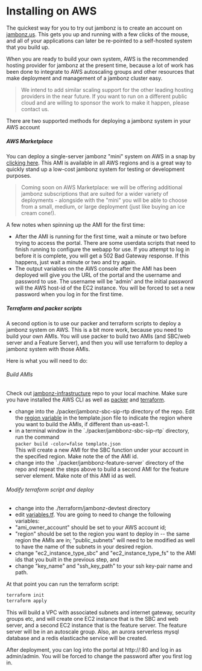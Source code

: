 # Installing on AWS

The quickest way for you to try out jambonz is to create an account on [jambonz.us](https://jambonz.us/register).  This gets you up and running with a few clicks of the mouse, and all of your applications can later be re-pointed to a self-hosted system that you build up.

When you are ready to build your own system, AWS is the recommended hosting provider for jambonz at the present time, because a lot of work has been done to integrate to AWS autoscaling groups and other resources that make deployment and management of a jambonz cluster easy.

> We intend to add similar scaling support for the other leading hosting providers in the near future.  If you want to run on a different public cloud and are willing to sponsor the work to make it happen, please contact us.

There are two supported methods for deploying a jambonz system in your AWS account

##### AWS Marketplace

You can deploy a single-server jambonz "mini" system on AWS in a snap by [clicking here](https://aws.amazon.com/marketplace/pp/prodview-7lmody7uv2sye).  This AMI is available in all AWS regions and is a great way to quickly stand up a low-cost jambonz system for testing or development purposes.

> Coming soon on AWS Marketplace: we will be offering additional jambonz subscriptions that are suited for a wider variety of deployments - alongside with the "mini" you will be able to choose from a small, medium, or large deployment (just like buying an ice cream cone!).

A few notes when spinning up the AMI for the first time:

<ul>
<li>After the AMI is running for the first time, wait a minute or two before trying to access the portal.  There are some userdata scripts that need to finish running to configure the webapp for use.  If you attempt to log in before it is complete, you will get a 502 Bad Gateway response.  If this happens, just wait a minute or two and try again.</li>
<li>The output variables on the AWS console after the AMI has been deployed will give you the URL of the portal and the username and password to use.  The username will be 'admin' and the initial password will the AWS host-id of the EC2 instance.  You will be forced to set a new password when you log in for the first time.</li>
</ul>

##### Terraform and packer scripts

A second option is to use our packer and terraform scripts to deploy a jambonz system on AWS.  This is a bit more work, because you need to build your own AMIs.  You will use packer to build two AMIs (and SBC/web server and a Feature Server), and then you will use terraform to deploy a jambonz system with those AMIs.

Here is what you will need to do:

###### Build AMIs

Check out [jambonz-infrastructure](https://github.com/jambonz/jambonz-infrastructure) repo to your local machine.  Make sure you have installed the AWS CLI as well as [packer](https://www.packer.io/) and [terraform](https://www.terraform.io/).

<ul>
<li>change into the ./packer/jambonz-sbc-sip-rtp directory of the repo.  Edit the <a href="https://github.com/jambonz/jambonz-infrastructure/blob/0692528616a7ddf3b4b113cc0f1362f4e47fcc36/packer/jambonz-sbc-sip-rtp/template.json#L3">region variable</a> in the template.json file to indicate the region where you want to build the AMIs, if different than us-east-1.</li>
<li>in a terminal window in the `./packer/jambbonz-sbc-sip-rtp` directory, run the command <br/><code>packer build -color=false template.json</code></br>This will create a new AMI for the SBC function under your account in the specified region.  Make note the of the AMI id.</li>
<li>change into the `./packer/jambbonz-feature-server` directory of the repo and repeat the steps above to build a second AMI for the feature server element.  Make note of this AMI id as well.</li>
</ul>

###### Modify terraform script and deploy

- change into the ./terraform/jambonz-devtest directory
- edit [variables.tf](https://github.com/jambonz/jambonz-infrastructure/blob/master/terraform/jambonz-devtest/variables.tf).  You are going to need to change the following variables: 
- "ami_owner_account" should be set to your AWS account id; 
- "region" should be set to the region you want to deploy in -- the same region the AMIs are in; "public_subnets" will need to be modified as well to have the name of the subnets in your desired region.
- change "ec2_instance_type_sbc" and "ec2_instance_type_fs" to the AMI ids that you built in the previous step, and 
- change "key_name" and "ssh_key_path" to your ssh key-pair name and path.

At that point you can run the terraform script:

```bash
terraform init
terraform apply
```
This will build a VPC with associated subnets and internet gateway, security groups etc, and will create one EC2 instance that is the SBC and web server, and a second EC2 instance that is the feature server.  The feature server will be in an autoscale group.  Also, an aurora serverless mysql database and a redis elasticache service will be created.

After deployment, you can log into the portal at http://<sbc-public-ip>:80 and log in as admin/admin.  You will be forced to change the password after you first log in.
